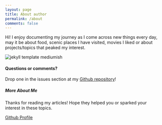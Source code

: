 ```yaml
---
layout: page
title: About author
permalink: /about
comments: false
---
```


<div class="row justify-content-between">
<div class="col-md-8 pr-5">

<p>Hi! I enjoy documenting my journey as I come across new things every day, may it be about food, scenic places I have visited, movies I liked or about projects/topics that peaked my interest. </p>


<p class="mb-5"><img class="shadow-lg" src="{{site.baseurl}}/assets/images/mediumish-jekyll-template.png" alt="jekyll template mediumish" /></p>


<h4>Questions or comments?</h4>

<p>Drop one in the issues section at my <a href="https://github.com/munkeops/Blogs">Github repository</a>!</p>

<script src="https://utteranc.es/client.js"
        repo="https://github.com/munkeops/Blogs"
        issue-term="pathname"
        theme="github-light"
        crossorigin="anonymous"
        async>
</script>

</div>

<div class="col-md-4">

<div class="sticky-top sticky-top-80">
<h5>More About Me</h5>

<p>Thanks for reading my articles! Hope they helped you or sparked your interest in these topics.</p>

<a target="_blank" href="https://github.com/munkeops" class="btn btn-danger">Github <i class="fab fa-github"></i></a> <a target="_blank" href="https://munkeops.github.io" class="btn btn-warning">Profile</a>

</div>
</div>
</div>
